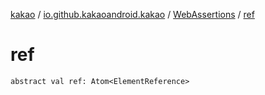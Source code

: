 [kakao](../../index.md) / [io.github.kakaoandroid.kakao](../index.md) / [WebAssertions](index.md) / [ref](./ref.md)

# ref

`abstract val ref: Atom<ElementReference>`